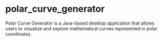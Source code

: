 # polar_curve_generator
Polar Curve Generator is a Java-based desktop application that allows users to visualize and explore mathematical curves represented in polar coordinates. 
